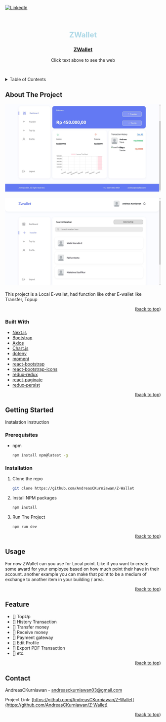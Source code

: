 <div id="top"></div>
<!--
*** Thanks for checking out the Best-README-Template. If you have a suggestion
*** that would make this better, please fork the repo and create a pull request
*** or simply open an issue with the tag "enhancement".
*** Don't forget to give the project a star!
*** Thanks again! Now go create something AMAZING! :D
-->

<!-- PROJECT SHIELDS -->
<!--
*** I'm using markdown "reference style" links for readability.
*** Reference links are enclosed in brackets [ ] instead of parentheses ( ).
*** See the bottom of this document for the declaration of the reference variables
*** for contributors-url, forks-url, etc. This is an optional, concise syntax you may use.
*** https://www.markdownguide.org/basic-syntax/#reference-style-links
-->
<!-- [![Contributors][contributors-shield]][contributors-url]
[![Forks][forks-shield]][forks-url]
[![Stargazers][stars-shield]][stars-url]
[![Issues][issues-shield]][issues-url]
[![MIT License][license-shield]][license-url]
[![LinkedIn][linkedin-shield]][linkedin-url] -->

[![LinkedIn][linkedin-shield]][linkedin-url]

<!-- PROJECT LOGO -->
<br />
<div align="center">
  <!-- <a href="https://github.com/github_username/repo_name">
    <img src="./src/assets/image/tickitz/home_page/tickitz_blue.png" height="75px" alt="Logo" >
  </a> -->
  <h1 style="color:lightBlue; font-size:24px">ZWallet</h1>
<h3 align="center">
<a href='https://elated-swanson-6c1d50.netlify.app/'>
ZWallet</a>
</h3>
<p>Click text above to see the web<p>
<br>

  <!-- <p align="center">
    project_description
    <br />
    <a href="https://github.com/github_username/repo_name"><strong>Explore the docs »</strong></a>
    <br />
    <br />
    <a href="https://github.com/github_username/repo_name">View Demo</a>
    ·
    <a href="https://github.com/github_username/repo_name/issues">Report Bug</a>
    ·
    <a href="https://github.com/github_username/repo_name/issues">Request Feature</a>
  </p> -->
</div>

<!-- TABLE OF CONTENTS -->
<details>
  <summary>Table of Contents</summary>
  <ol>
    <li>
      <a href="#about-the-project">About The Project</a>
      <ul>
        <li><a href="#built-with">Built With</a></li>
      </ul>
    </li>
    <li>
      <a href="#getting-started">Getting Started</a>
      <ul>
        <li><a href="#prerequisites">Prerequisites</a></li>
        <li><a href="#installation">Installation</a></li>
      </ul>
    </li>
    <li><a href="#usage">Usage</a></li>
    <!-- <li><a href="#roadmap">Roadmap</a></li> -->
    <!-- <li><a href="#contributing">Contributing</a></li> -->
    <!-- <li><a href="#license">License</a></li> -->
    <li><a href="#contact">Contact</a></li>
    <!-- <li><a href="#acknowledgments">Acknowledgments</a></li> -->
  </ol>
</details>

<!-- ABOUT THE PROJECT -->

## About The Project

<center>
<img src="./images/1.jpg"></img>
<!-- [landing page] -->

<br>
<br>
<img src="./images/2.jpg"></img>
<!-- [movie list] -->

</center>

<br>
This project is a Local E-wallet, had function like other E-wallet like Transfer, Topup

<p align="right">(<a href="#top">back to top</a>)</p>

### Built With

  <!-- - [Vue.js](https://vuejs.org/) -->
  <!-- - [Angular](https://angular.io/) -->
  <!-- - [Svelte](https://svelte.dev/) -->
  <!-- - [Laravel](https://laravel.com) -->
<!-- - [JQuery](https://jquery.com) -->
<!-- - [React.js](https://reactjs.org/) -->
<!-- - [qrcode](https://www.npmjs.com/package/qrcode) -->

- [Next.js](https://nextjs.org/)
- [Bootstrap](https://getbootstrap.com)
- [Axios](https://www.npmjs.com/package/axios)
- [Chart.js](https://www.npmjs.com/package/chart.js)
- [dotenv](https://www.npmjs.com/package/dotenv)
- [moment](https://www.npmjs.com/package/qrcode)
- [react-bootstrap](https://react-bootstrap.github.io/)
- [react-bootstrap-icons](https://www.npmjs.com/package/react-bootstrap-icons)
- [redux-redux](https://www.npmjs.com/package/react-redux)
- [react-paginate](https://www.npmjs.com/package/react-paginate)
- [redux-persist](https://www.npmjs.com/package/redux-persist)

<p align="right">(<a href="#top">back to top</a>)</p>

<!-- GETTING STARTED -->

## Getting Started

Instalation Instruction

### Prerequisites

- npm
  ```sh
  npm install npm@latest -g
  ```

### Installation

1. Clone the repo
   ```sh
   git clone https://github.com/AndreasCKurniawan/Z-Wallet
   ```
2. Install NPM packages
   ```sh
   npm install
   ```
3. Run The Project
   ```sh
   npm run dev
   ```

<p align="right">(<a href="#top">back to top</a>)</p>

<!-- USAGE EXAMPLES -->

## Usage

For now ZWallet can you use for Local point. Like if you want to create some award for your employee based on how much point their have in their account. another example you can make that point to be a medium of exchange to another item in your building / area.

<p align="right">(<a href="#top">back to top</a>)</p>

<!-- ROADMAP -->

## Feature

- [] TopUp
- [] History Transaction
- [] Transfer money
- [] Receive money
- [] Payment gateway
- [] Edit Profile
- [] Export PDF Transaction
- [] etc.
<p align="right">(<a href="#top">back to top</a>)</p>

<!-- CONTRIBUTING -->

<!-- ## Contributing

Contributions are what make the open source community such an amazing place to learn, inspire, and create. Any contributions you make are **greatly appreciated**.

If you have a suggestion that would make this better, please fork the repo and create a pull request. You can also simply open an issue with the tag "enhancement".
Don't forget to give the project a star! Thanks again!

1. Fork the Project
2. Create your Feature Branch (`git checkout -b feature/AmazingFeature`)
3. Commit your Changes (`git commit -m 'Add some AmazingFeature'`)
4. Push to the Branch (`git push origin feature/AmazingFeature`)
5. Open a Pull Request

<p align="right">(<a href="#top">back to top</a>)</p> -->

<!-- LICENSE -->

<!-- ## License

Distributed under the MIT License. See `LICENSE.txt` for more information.

<p align="right">(<a href="#top">back to top</a>)</p> -->

<!-- CONTACT -->

## Contact

AndreasCKurniawan - andreasckurniawan03@gmail.com

Project Link: [https://github.com/AndreasCKurniawan/Z-Wallet](https://github.com/AndreasCKurniawan/Z-Wallet)

<p align="right">(<a href="#top">back to top</a>)</p>

<!-- ACKNOWLEDGMENTS -->

<!-- ## Acknowledgments

- []()
- []()
- []() -->

<!-- <p align="right">(<a href="#top">back to top</a>)</p> -->

<!-- MARKDOWN LINKS & IMAGES -->
<!-- https://www.markdownguide.org/basic-syntax/#reference-style-links -->

[contributors-shield]: https://img.shields.io/github/contributors/github_username/repo_name.svg?style=for-the-badge
[contributors-url]: https://github.com/github_username/repo_name/graphs/contributors
[forks-shield]: https://img.shields.io/github/forks/github_username/repo_name.svg?style=for-the-badge
[forks-url]: https://github.com/github_username/repo_name/network/members
[stars-shield]: https://img.shields.io/github/stars/github_username/repo_name.svg?style=for-the-badge
[stars-url]: https://github.com/github_username/repo_name/stargazers
[issues-shield]: https://img.shields.io/github/issues/github_username/repo_name.svg?style=for-the-badge
[issues-url]: https://github.com/github_username/repo_name/issues
[license-shield]: https://img.shields.io/github/license/github_username/repo_name.svg?style=for-the-badge
[license-url]: https://github.com/github_username/repo_name/blob/master/LICENSE.txt
[linkedin-shield]: https://img.shields.io/badge/-LinkedIn-black.svg?style=for-the-badge&logo=linkedin&colorB=555
[linkedin-url]: https://www.linkedin.com/in/andreas-kurniawan
[product-screenshot]: images/1.jpg
[product-screenshot2]: images/2.jpg

```

```
